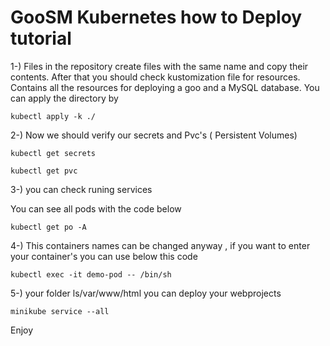 # GooSM Kubernetes how to Deploy tutorial


1-) Files in the repository create files with the same name and copy their contents. After that you should check kustomization file for resources. Contains all the resources for deploying a goo and a MySQL database. You can apply the directory by

```
kubectl apply -k ./
```

2-) Now we should verify our secrets and Pvc's ( Persistent Volumes)
```
kubectl get secrets
```

```
kubectl get pvc
```

3-) you can check runing services

You can see all pods with the code below

```
kubectl get po -A
```

4-) This containers names can be changed anyway , if you want to enter your container's you can use below this code 

```
kubectl exec -it demo-pod -- /bin/sh
```

5-) your folder ls/var/www/html you can deploy your webprojects

```
minikube service --all
```

Enjoy




